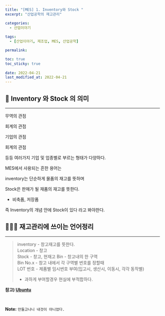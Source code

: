 ```yaml
---
title: "[MES] 1. Inventory와 Stock "
excerpt: "산업공학의 재고관리"

categories:
  - 산업이야기
  
tags:
  - [산업이야기, 제조업, MES, 산업공학]

permalink: 

toc: true
toc_sticky: true
 
date: 2022-04-21
last_modified_at: 2022-04-21
---
```


## 📖 Inventory 와 Stock 의 의미
---

 
 무역의 관점

 회계의 관점

 기업의 관점

 회계의 관점

 등등 여러가지 기업 및 업종별로 부르는 형태가 다양하다.

 MES에서 사용되는 흔한 용어는

 inventory는 단순하게 물품의 재고를 뜻하며

 Stock은 판매가 될 재품의 재고를 뜻한다. 
  - 비축품, 저장품 

 즉 Inventory의 개념 안에 Stock이 있다 라고 봐야한다.



## 🤷🏻‍♀️ 재고관리에 쓰이는 언어정리
---

> inventory - 창고재고를 뜻한다.  <br>
> Location - 창고 <br>
> Stock - 창고, 현재고
> Bin -  창고내의 한 구역 <br>
> Bin No.x -  창고 내에서 각 구역별 번호를 정할때 <br>
> LOT 번호 - 제품별 임시번호 부여(입고시, 생산시, 이동시, 각각 동작별)
> - 과하게 부여할경우 현실에 부적합하다. <br>
> 


**참고) [Ubuntu](https://releases.ubuntu.com/focal/)**

<br>



**Note:** `만들고나니 내것이 아니었다.` 